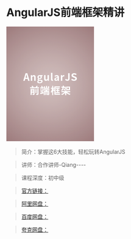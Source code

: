 # AngularJS前端框架精讲

![img](../../assets/Cgq2xl6ZdnuAJdyLAADUhjeGZX8065.png)

> 简介：掌握这6大技能，轻松玩转AngularJS

> 讲师：合作讲师-Qiang----

> 课程深度：初中级

> [官方链接：]()

> [阿里网盘：]()

> [百度网盘：]()

> [夸克网盘：]()
